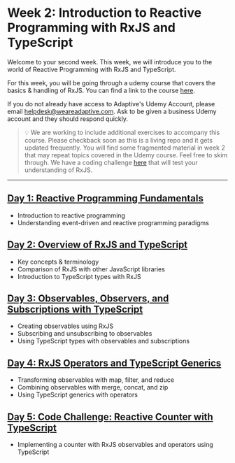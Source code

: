 # Week 2: Introduction to Reactive Programming with RxJS and TypeScript

Welcome to your second week. This week, we will introduce you to the world of Reactive Programming with RxJS and TypeScript.

For this week, you will be going through a udemy course that covers the basics & handling of RxJS. You can find a link to the course [here](https://weareadaptive.udemy.com/course/rxjs-and-observables/?src=sac&kw=rxjs).

If you do not already have access to Adaptive's Udemy Account, please email helpdesk@weareadaptive.com. Ask to be given a business Udemy account and they should respond quickly.

> 💡 We are working to include additional exercises to accompany this course. Please checkback soon as this is a living repo and it gets updated frequently. You will find some fragmented material in week 2 that may repeat topics covered in the Udemy course. Feel free to skim through. We have a coding challenge [here](week-2/Day-5/README.md) that will test your understanding of RxJS.

---


## [Day 1: Reactive Programming Fundamentals](week-2/Day-1/README.md)

- Introduction to reactive programming
- Understanding event-driven and reactive programming paradigms

## [Day 2: Overview of RxJS and TypeScript](week-2/Day-2/README.md)

- Key concepts & terminology
- Comparison of RxJS with other JavaScript libraries
- Introduction to TypeScript types with RxJS

## [Day 3: Observables, Observers, and Subscriptions with TypeScript](week-2/Day-3/README.md)

- Creating observables using RxJS
- Subscribing and unsubscribing to observables
- Using TypeScript types with observables and subscriptions

## [Day 4: RxJS Operators and TypeScript Generics](week-2/Day-4/README.md)

- Transforming observables with map, filter, and reduce
- Combining observables with merge, concat, and zip
- Using TypeScript generics with operators

## [Day 5: Code Challenge: Reactive Counter with TypeScript](week-2/Day-5/README.md)

- Implementing a counter with RxJS observables and operators using TypeScript


